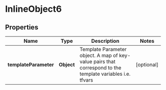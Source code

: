 

# InlineObject6

## Properties

Name | Type | Description | Notes
------------ | ------------- | ------------- | -------------
**templateParameter** | **Object** | Template Parameter object. A map of key-value pairs that correspond to the template variables i.e. tfvars |  [optional]



